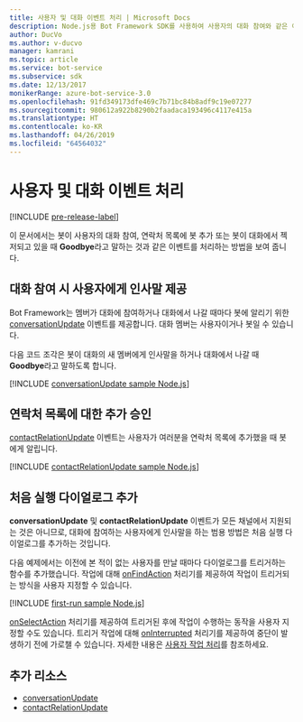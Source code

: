 ```yaml
---
title: 사용자 및 대화 이벤트 처리 | Microsoft Docs
description: Node.js용 Bot Framework SDK를 사용하여 사용자의 대화 참여와 같은 이벤트를 처리하는 방법을 알아봅니다.
author: DucVo
ms.author: v-ducvo
manager: kamrani
ms.topic: article
ms.service: bot-service
ms.subservice: sdk
ms.date: 12/13/2017
monikerRange: azure-bot-service-3.0
ms.openlocfilehash: 91fd349173dfe469c7b71bc84b8adf9c19e07277
ms.sourcegitcommit: 980612a922b8290b2faadaca193496c4117e415a
ms.translationtype: HT
ms.contentlocale: ko-KR
ms.lasthandoff: 04/26/2019
ms.locfileid: "64564032"
---
```

# <a name="handle-user-and-conversation-events"></a>사용자 및 대화 이벤트 처리

[!INCLUDE [pre-release-label](../includes/pre-release-label-v3.md)]

이 문서에서는 봇이 사용자의 대화 참여, 연락처 목록에 봇 추가 또는 봇이 대화에서 젝저되고 있을 때 **Goodbye**라고 말하는 것과 같은 이벤트를 처리하는 방법을 보여 줍니다.


## <a name="greet-a-user-on-conversation-join"></a>대화 참여 시 사용자에게 인사말 제공
Bot Framework는 멤버가 대화에 참여하거나 대화에서 나갈 때마다 봇에 알리기 위한 [conversationUpdate][conversationUpdate] 이벤트를 제공합니다. 대화 멤버는 사용자이거나 봇일 수 있습니다.

다음 코드 조각은 봇이 대화의 새 멤버에게 인사말을 하거나 대화에서 나갈 때 **Goodbye**라고 말하도록 합니다.

[!INCLUDE [conversationUpdate sample Node.js](../includes/snippet-code-node-conversationupdate-1.md)]

## <a name="acknowledge-add-to-contacts-list"></a>연락처 목록에 대한 추가 승인

[contactRelationUpdate][contactRelationUpdate] 이벤트는 사용자가 여러분을 연락처 목록에 추가했을 때 봇에게 알립니다.

[!INCLUDE [contactRelationUpdate sample Node.js](../includes/snippet-code-node-contactrelationupdate-1.md)]

## <a name="add-a-first-run-dialog"></a>처음 실행 다이얼로그 추가

**conversationUpdate** 및 **contactRelationUpdate** 이벤트가 모든 채널에서 지원되는 것은 아니므로, 대화에 참여하는 사용자에게 인사말을 하는 범용 방법은 처음 실행 다이얼로그를 추가하는 것입니다.

다음 예제에서는 이전에 본 적이 없는 사용자를 만날 때마다 다이얼로그를 트리거하는 함수를 추가했습니다. 작업에 대해 [onFindAction][onFindAction] 처리기를 제공하여 작업이 트리거되는 방식을 사용자 지정할 수 있습니다. 

[!INCLUDE [first-run sample Node.js](../includes/snippet-code-node-first-run-dialog-1.md)]

[onSelectAction][onSelectAction] 처리기를 제공하여 트리거된 후에 작업이 수행하는 동작을 사용자 지정할 수도 있습니다. 트리거 작업에 대해 [onInterrupted][onInterrupted] 처리기를 제공하여 중단이 발생하기 전에 가로챌 수 있습니다. 자세한 내용은 [사용자 작업 처리](bot-builder-nodejs-dialog-actions.md)를 참조하세요.

## <a name="additional-resources"></a>추가 리소스

* [conversationUpdate][conversationUpdate]
* [contactRelationUpdate][contactRelationUpdate]

[conversationUpdate]: https://docs.botframework.com/en-us/node/builder/chat-reference/interfaces/_botbuilder_d_.iconversationupdate.html
[contactRelationUpdate]: https://docs.botframework.com/en-us/node/builder/chat-reference/interfaces/_botbuilder_d_.icontactrelationupdate.html

[onFindAction]: https://docs.botframework.com/en-us/node/builder/chat-reference/interfaces/_botbuilder_d_.itriggeractionoptions#onfindaction
[onSelectAction]: https://docs.botframework.com/en-us/node/builder/chat-reference/interfaces/_botbuilder_d_.itriggeractionoptions#onselectaction
[onInterrupted]: https://docs.botframework.com/en-us/node/builder/chat-reference/interfaces/_botbuilder_d_.itriggeractionoptions#oninterrupted

[SendTyping]: https://docs.botframework.com/en-us/node/builder/chat-reference/classes/_botbuilder_d_.session#sendtyping
[IMessage]: http://docs.botframework.com/en-us/node/builder/chat-reference/interfaces/_botbuilder_d_.imessage
[ChatConnector]: https://docs.botframework.com/en-us/node/builder/chat-reference/classes/_botbuilder_d_.chatconnector.html
[session_userData]: https://docs.botframework.com/en-us/node/builder/chat-reference/classes/_botbuilder_d_.session.html#userdata
